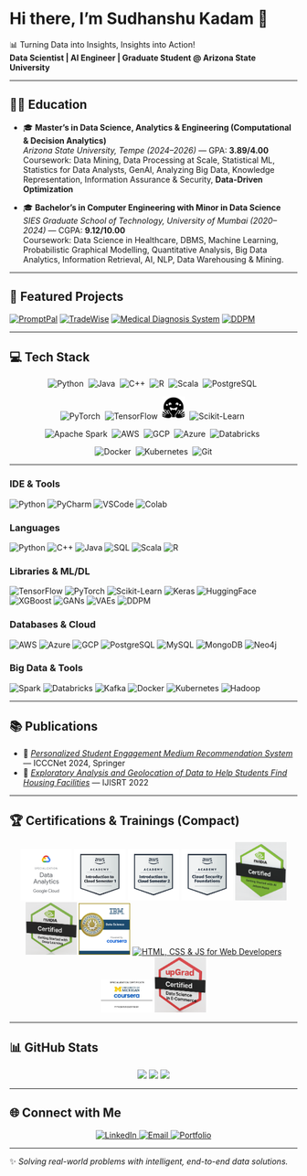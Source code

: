 # Hi there, I’m Sudhanshu Kadam 👋  
📊 Turning Data into Insights, Insights into Action!  
**Data Scientist | AI Engineer | Graduate Student @ Arizona State University**

---

## 👨‍🎓 Education
- 🎓 **Master’s in Data Science, Analytics & Engineering (Computational & Decision Analytics)**  
  *Arizona State University, Tempe (2024–2026)* — GPA: **3.89/4.00**  
  Coursework: Data Mining, Data Processing at Scale, Statistical ML, Statistics for Data Analysts, GenAI, Analyzing Big Data, Knowledge Representation, Information Assurance & Security, **Data-Driven Optimization**

- 🎓 **Bachelor’s in Computer Engineering with Minor in Data Science**  
  *SIES Graduate School of Technology, University of Mumbai (2020–2024)* — CGPA: **9.12/10.00**  
  Coursework: Data Science in Healthcare, DBMS, Machine Learning, Probabilistic Graphical Modelling, Quantitative Analysis, Big Data Analytics, Information Retrieval, AI, NLP, Data Warehousing & Mining.

---

## 🚀 Featured Projects
[![PromptPal](https://github-readme-stats.vercel.app/api/pin/?username=SUDHANSHUKADAM&repo=Promptpal&theme=dark&show_owner=false)](https://github.com/SUDHANSHUKADAM/Promptpal)
[![TradeWise](https://github-readme-stats.vercel.app/api/pin/?username=SUDHANSHUKADAM&repo=TradeWise-AI-Powered-Portfolio-Optimization&theme=dark&show_owner=false)](https://github.com/SUDHANSHUKADAM/TradeWise-AI-Powered-Portfolio-Optimization)
[![Medical Diagnosis System](https://github-readme-stats.vercel.app/api/pin/?username=SUDHANSHUKADAM&repo=Medical-Diagnosis-System&theme=dark&show_owner=false)](https://github.com/SUDHANSHUKADAM/Medical-Diagnosis-System)
[![DDPM](https://github-readme-stats.vercel.app/api/pin/?username=SUDHANSHUKADAM&repo=Generating-Realistic-Images-using-DDPM&theme=dark&show_owner=false)](https://github.com/SUDHANSHUKADAM/Generating-Realistic-Images-using-DDPM)

---

## 💻 Tech Stack
<div align="center">
  <!-- Languages -->
  <img src="https://cdn.jsdelivr.net/gh/devicons/devicon/icons/python/python-original.svg" width="40" title="Python"/>&nbsp;
  <img src="https://cdn.jsdelivr.net/gh/devicons/devicon/icons/java/java-original.svg" width="40" title="Java"/>&nbsp;
  <img src="https://cdn.jsdelivr.net/gh/devicons/devicon/icons/cplusplus/cplusplus-original.svg" width="40" title="C++"/>&nbsp;
  <img src="https://cdn.jsdelivr.net/gh/devicons/devicon/icons/r/r-original.svg" width="40" title="R"/>&nbsp;
  <img src="https://cdn.jsdelivr.net/gh/devicons/devicon/icons/scala/scala-original.svg" width="40" title="Scala"/>&nbsp;
  <img src="https://cdn.jsdelivr.net/gh/devicons/devicon/icons/postgresql/postgresql-original.svg" width="40" title="PostgreSQL"/>&nbsp;
  
  <!-- ML/DL -->
  <img src="https://cdn.jsdelivr.net/gh/devicons/devicon/icons/pytorch/pytorch-original.svg" width="40" title="PyTorch"/>&nbsp;
  <img src="https://cdn.jsdelivr.net/gh/devicons/devicon/icons/tensorflow/tensorflow-original.svg" width="40" title="TensorFlow"/>&nbsp;
  <img src="https://raw.githubusercontent.com/simple-icons/simple-icons/develop/icons/huggingface.svg" width="40" title="HuggingFace"/>&nbsp;
  <img src="https://raw.githubusercontent.com/simple-icons/simple-icons/develop/icons/scikitlearn.svg" width="40" title="Scikit-Learn"/>&nbsp;
  
  <!-- Big Data / Cloud -->
  <img src="https://cdn.jsdelivr.net/gh/devicons/devicon/icons/apachespark/apachespark-original.svg" width="40" title="Apache Spark"/>&nbsp;
  <img src="https://cdn.jsdelivr.net/gh/devicons/devicon/icons/amazonwebservices/amazonwebservices-original.svg" width="40" title="AWS"/>&nbsp;
  <img src="https://cdn.jsdelivr.net/gh/devicons/devicon/icons/googlecloud/googlecloud-original.svg" width="40" title="GCP"/>&nbsp;
  <img src="https://cdn.jsdelivr.net/gh/devicons/devicon/icons/azure/azure-original.svg" width="40" title="Azure"/>&nbsp;
  <img src="https://raw.githubusercontent.com/simple-icons/simple-icons/develop/icons/databricks.svg" width="40" title="Databricks"/>&nbsp;
  
  <!-- DevOps -->
  <img src="https://cdn.jsdelivr.net/gh/devicons/devicon/icons/docker/docker-original.svg" width="40" title="Docker"/>&nbsp;
  <img src="https://cdn.jsdelivr.net/gh/devicons/devicon/icons/kubernetes/kubernetes-plain.svg" width="40" title="Kubernetes"/>&nbsp;
  <img src="https://cdn.jsdelivr.net/gh/devicons/devicon/icons/git/git-original.svg" width="40" title="Git"/>
</div>

---
### IDE & Tools
![Python](https://img.shields.io/badge/Python-3670A0?style=for-the-badge&logo=python&logoColor=ffdd54)
![PyCharm](https://img.shields.io/badge/PyCharm-000000?style=for-the-badge&logo=pycharm&logoColor=white)
![VSCode](https://img.shields.io/badge/VSCode-0078d7?style=for-the-badge&logo=visual-studio-code&logoColor=white)
![Colab](https://img.shields.io/badge/Google%20Colab-F9AB00?style=for-the-badge&logo=googlecolab&color=525252)

### Languages
![Python](https://img.shields.io/badge/Python-blue?logo=python&logoColor=white)
![C++](https://img.shields.io/badge/C++-00599C?logo=cplusplus&logoColor=white)
![Java](https://img.shields.io/badge/Java-ED8B00?logo=openjdk&logoColor=white)
![SQL](https://img.shields.io/badge/SQL-336791?logo=postgresql&logoColor=white)
![Scala](https://img.shields.io/badge/Scala-red?logo=scala&logoColor=white)
![R](https://img.shields.io/badge/R-276DC3?logo=r&logoColor=white)

### Libraries & ML/DL
![TensorFlow](https://img.shields.io/badge/TensorFlow-FF6F00?logo=tensorflow&logoColor=white)
![PyTorch](https://img.shields.io/badge/PyTorch-EE4C2C?logo=pytorch&logoColor=white)
![Scikit-Learn](https://img.shields.io/badge/Scikit--Learn-F7931E?logo=scikit-learn&logoColor=white)
![Keras](https://img.shields.io/badge/Keras-D00000?logo=keras&logoColor=white)
![HuggingFace](https://img.shields.io/badge/HuggingFace-ffcc00?logo=huggingface&logoColor=black)
![XGBoost](https://img.shields.io/badge/XGBoost-darkgreen?style=flat)
![GANs](https://img.shields.io/badge/GANs-orange?style=flat)
![VAEs](https://img.shields.io/badge/VAEs-purple?style=flat)
![DDPM](https://img.shields.io/badge/DDPM-teal?style=flat)

### Databases & Cloud
![AWS](https://img.shields.io/badge/AWS-232F3E?logo=amazonaws&logoColor=white)
![Azure](https://img.shields.io/badge/Azure-0078D4?logo=microsoftazure&logoColor=white)
![GCP](https://img.shields.io/badge/GCP-4285F4?logo=googlecloud&logoColor=white)
![PostgreSQL](https://img.shields.io/badge/PostgreSQL-316192?logo=postgresql&logoColor=white)
![MySQL](https://img.shields.io/badge/MySQL-005C84?logo=mysql&logoColor=white)
![MongoDB](https://img.shields.io/badge/MongoDB-4EA94B?logo=mongodb&logoColor=white)
![Neo4j](https://img.shields.io/badge/Neo4j-008CC1?logo=neo4j&logoColor=white)

### Big Data & Tools
![Spark](https://img.shields.io/badge/Apache%20Spark-E25A1C?logo=apachespark&logoColor=white)
![Databricks](https://img.shields.io/badge/Databricks-FF3621?logo=databricks&logoColor=white)
![Kafka](https://img.shields.io/badge/Kafka-231F20?logo=apachekafka&logoColor=white)
![Docker](https://img.shields.io/badge/Docker-2496ED?logo=docker&logoColor=white)
![Kubernetes](https://img.shields.io/badge/Kubernetes-326CE5?logo=kubernetes&logoColor=white)
![Hadoop](https://img.shields.io/badge/Hadoop-yellow?style=flat)

---

## 📚 Publications
- 📖 [*Personalized Student Engagement Medium Recommendation System*](https://link.springer.com/book/10.1007/978-981-96-3247-3) — ICCCNet 2024, Springer  
- 📖 [*Exploratory Analysis and Geolocation of Data to Help Students Find Housing Facilities*](https://ijisrt.com/exploratory-analysis-and-geolocation-of-data-to-help-student-find-housing-facilities) — IJISRT 2022  

---

## 🏆 Certifications & Trainings (Compact)
<!-- one tight wall, minimal vertical space -->
<div align="center">
  <!-- Google -->
  <a href="#"><img src="assets/certs/ab_side_by_side_gcp_datanalyticsspecialization_badge.png" width="90" alt="Google Cloud – Data Analytics Specialization"></a>
  <!-- AWS -->
  <a href="https://www.credly.com/go/EUZho2d0"><img src="assets/certs/aws-academy-graduate-aws-academy-introduction-to-cloud-semester-1.png" width="90" alt="AWS Academy – Cloud Semester 1"></a>
  <a href="https://www.credly.com/go/4CxRY8n3"><img src="assets/certs/aws-academy-graduate-aws-academy-introduction-to-cloud-semester-2.png" width="90" alt="AWS Academy – Cloud Semester 2"></a>
  <a href="https://www.credly.com/go/w39FULC9"><img src="assets/certs/aws-academy-graduate-aws-academy-cloud-security-foundations.png" width="90" alt="AWS Academy – Cloud Security Foundations"></a>
  <!-- NVIDIA -->
  <a href="https://learn.nvidia.com/certificates?id=mF4_Z6C2Qia_m1uAnP91hw"><img src="assets/certs/aijetson.png" width="90" alt="NVIDIA – Getting Started with AI on Jetson Nano"></a>
  <a href="https://learn.nvidia.com/certificates?id=tHJ8pel3Rtqec2tyOBP0vg"><img src="assets/certs/deeplearning.png" width="90" alt="NVIDIA – Getting Started with Deep Learning"></a>
  <!-- IBM -->
  <a href="https://coursera.org/verify/professional-cert/5SY5ASN6HW13"><img src="assets/certs/ibm data science.png" width="90" alt="IBM – Data Science Professional Certificate"></a>
  <!-- Others -->
  <a href="https://coursera.org/verify/3ALHBNX4J2NL"><img src="assets/certs/html javascript css.png" width="90" alt="HTML, CSS & JS for Web Developers"></a>
  <a href="https://coursera.org/verify/MJAVJ6BKLPQG"><img src="assets/certs/python.jpeg" width="90" alt="Python for Everybody Specialization"></a>
  <a href="#"><img src="assets/certs/data science ecommerce.png" width="90" alt="upGrad – Data Science in E-Commerce"></a>
</div>

---

## 📊 GitHub Stats
<div align="center">
  <img src="https://github-readme-stats.vercel.app/api?username=SUDHANSHUKADAM&show_icons=true&theme=tokyonight" height="150" />
  <img src="https://streak-stats.demolab.com?user=SUDHANSHUKADAM&theme=tokyonight" height="150" />
  <img src="https://github-readme-stats.vercel.app/api/top-langs/?username=SUDHANSHUKADAM&layout=compact&theme=tokyonight" height="150" />
</div>

---

## 🌐 Connect with Me
<p align="center">
  <a href="https://www.linkedin.com/in/sudhanshu-kadam/">
    <img src="https://img.shields.io/badge/LinkedIn-0A66C2?style=for-the-badge&logo=linkedin&logoColor=white" alt="LinkedIn"/>
  </a>
  <a href="mailto:skadam18@asu.edu">
    <img src="https://img.shields.io/badge/Email-D14836?style=for-the-badge&logo=gmail&logoColor=white" alt="Email"/>
  </a>
  <a href="https://skadam.framer.website/">
    <img src="https://img.shields.io/badge/Portfolio-111111?style=for-the-badge&logo=vercel&logoColor=white" alt="Portfolio"/>
  </a>
</p>

---
✨ *Solving real-world problems with intelligent, end-to-end data solutions.*


